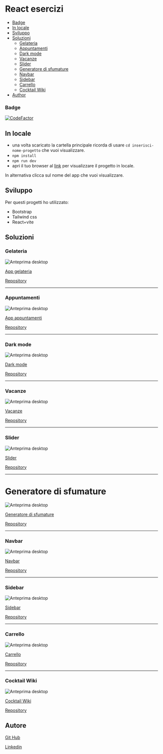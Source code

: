 # React esercizi

- [Badge](#badge)
- [In locale](#in-locale)
- [Sviluppo](#sviluppo)
- [Soluzioni](#soluzioni)
  - [Gelateria](#gelateria)
  - [Appuntamenti](#appuntamenti)
  - [Dark mode](#dark-mode)
  - [Vacanze](#vacanze)
  - [Slider](#slider)
  - [Generatore di sfumature](#generatore-di-sfumature)
  - [Navbar](#navbar)
  - [Sidebar](#sidebar)
  - [Carrello](#carrello)
  - [Cocktail Wiki](#cocktail-wiki)
- [Author](#author)

### Badge

[![CodeFactor](https://www.codefactor.io/repository/github/smailen5/react-esercizi/badge)](https://www.codefactor.io/repository/github/smailen5/react-esercizi)

## In locale

- una volta scaricato la cartella principale ricorda di usare `cd inserisci-nome-progetto` che vuoi visualizzare.
- `npm install`
- `npm run dev`
- apri il tuo browser al [link](http://localhost:5173/) per visualizzare il progetto in locale.

In alternativa clicca sul nome del app che vuoi visualizzare.

## Sviluppo

Per questi progetti ho utilizzato:

- Bootstrap
- Tailwind css
- React+vite

## Soluzioni

### Gelateria

![Anteprima desktop](./Screenshot/gelateria.jpeg)

[App gelateria](https://gelateria-app.netlify.app/)

[Repository](https://github.com/Smailen5/react-esercizi/tree/main/gelateria)

---

### Appuntamenti

![Anteprima desktop](./Screenshot/appuntamenti.jpeg)

[App appuntamenti](https://app-appuntamenti.netlify.app/)

[Repository](https://github.com/Smailen5/react-esercizi/tree/main/appuntamenti)

---

### Dark mode

![Anteprima desktop](./Screenshot/dark%20mode.jpeg)

[Dark mode](https://app-dark-mode.netlify.app/)

[Repository](https://github.com/Smailen5/react-esercizi/tree/main/dark-mode)

---

### Vacanze

<!-- ![Anteprima mobile](./Screenshot/vacanze-mobile.jpeg) -->

![Anteprima desktop](./Screenshot/vacanze-desktop.jpeg)

[Vacanze](https://app-vacanze.netlify.app/)

[Repository](https://github.com/Smailen5/react-esercizi/tree/main/vacanze)

---

### Slider

<!-- ![Anteprima mobile](./Screenshot/slider-mobile.jpeg) -->

![Anteprima desktop](./Screenshot/slider-desktop.jpeg)

[Slider](https://app-slider.netlify.app/)

[Repository](https://github.com/Smailen5/react-esercizi/tree/main/slider)

---

# Generatore di sfumature

![Anteprima desktop](./Screenshot//color-gradient-desktop.jpeg)

[Generatore di sfumature](https://shade-color.netlify.app/)

[Repository](https://github.com/Smailen5/react-esercizi/tree/main/color-grading)

---

### Navbar

![Anteprima desktop](./Screenshot//navbar.jpeg)

[Navbar](https://dev-bar.netlify.app/)

[Repository](https://github.com/Smailen5/react-esercizi/tree/main/navbar)

---

### Sidebar

![Anteprima desktop](./Screenshot//sidebar.jpeg)

[Sidebar](https://stirring-caramel-6077da.netlify.app/)

[Repository](https://github.com/Smailen5/react-esercizi/tree/main/sidebar)

---

### Carrello

![Anteprima desktop](./Screenshot//carrello.jpeg)

[Carrello](https://6687da577b536c479a070fbf--celebrated-llama-97d13f.netlify.app/)

[Repository](https://github.com/Smailen5/react-esercizi/tree/main/cart)

---

### Cocktail Wiki

![Anteprima desktop](./Screenshot/cocktail.jpeg)

[Cocktail Wiki](https://sparkly-taffy-8ba942.netlify.app/)

[Repository](https://github.com/Smailen5/react-esercizi/tree/main/cocktail)

## Autore

[Git Hub](https://github.com/Smailen5)

[Linkedin](https://www.linkedin.com/in/smailen-vargas/)

